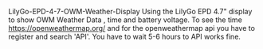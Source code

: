  LilyGo-EPD-4-7-OWM-Weather-Display
Using the LilyGo EPD 4.7" display to show OWM Weather Data , time and battery voltage.
To see the time https://openweathermap.org/ and for the openweathermap api you have to register and search 'API'.
You have to wait 5-6 hours to API works fine. 
